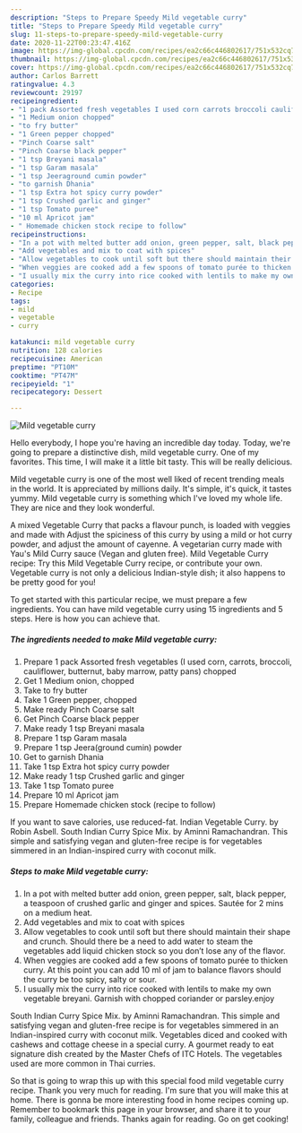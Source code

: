 ```yaml
---
description: "Steps to Prepare Speedy Mild vegetable curry"
title: "Steps to Prepare Speedy Mild vegetable curry"
slug: 11-steps-to-prepare-speedy-mild-vegetable-curry
date: 2020-11-22T00:23:47.416Z
image: https://img-global.cpcdn.com/recipes/ea2c66c446802617/751x532cq70/mild-vegetable-curry-recipe-main-photo.jpg
thumbnail: https://img-global.cpcdn.com/recipes/ea2c66c446802617/751x532cq70/mild-vegetable-curry-recipe-main-photo.jpg
cover: https://img-global.cpcdn.com/recipes/ea2c66c446802617/751x532cq70/mild-vegetable-curry-recipe-main-photo.jpg
author: Carlos Barrett
ratingvalue: 4.3
reviewcount: 29197
recipeingredient:
- "1 pack Assorted fresh vegetables I used corn carrots broccoli cauliflower butternut baby marrow patty pans chopped"
- "1 Medium onion chopped"
- "to fry butter"
- "1 Green pepper chopped"
- "Pinch Coarse salt"
- "Pinch Coarse black pepper"
- "1 tsp Breyani masala"
- "1 tsp Garam masala"
- "1 tsp Jeeraground cumin powder"
- "to garnish Dhania"
- "1 tsp Extra hot spicy curry powder"
- "1 tsp Crushed garlic and ginger"
- "1 tsp Tomato puree"
- "10 ml Apricot jam"
- " Homemade chicken stock recipe to follow"
recipeinstructions:
- "In a pot with melted butter add onion, green pepper, salt, black pepper, a teaspoon of crushed garlic and ginger and spices. Sautée for 2 mins on a medium heat."
- "Add vegetables and mix to coat with spices"
- "Allow vegetables to cook until soft but there should maintain their shape and crunch. Should there be a need to add water to steam the vegetables add liquid chicken stock so you don’t lose any of the flavor."
- "When veggies are cooked add a few spoons of tomato purée to thicken curry. At this point you can add 10 ml of jam to balance flavors should the curry be too spicy, salty or sour."
- "I usually mix the curry into rice cooked with lentils to make my own vegetable breyani. Garnish with chopped coriander or parsley.enjoy"
categories:
- Recipe
tags:
- mild
- vegetable
- curry

katakunci: mild vegetable curry 
nutrition: 128 calories
recipecuisine: American
preptime: "PT10M"
cooktime: "PT47M"
recipeyield: "1"
recipecategory: Dessert

---
```



![Mild vegetable curry](https://img-global.cpcdn.com/recipes/ea2c66c446802617/751x532cq70/mild-vegetable-curry-recipe-main-photo.jpg)

Hello everybody, I hope you're having an incredible day today. Today, we're going to prepare a distinctive dish, mild vegetable curry. One of my favorites. This time, I will make it a little bit tasty. This will be really delicious.

Mild vegetable curry is one of the most well liked of recent trending meals in the world. It is appreciated by millions daily. It's simple, it's quick, it tastes yummy. Mild vegetable curry is something which I've loved my whole life. They are nice and they look wonderful.

A mixed Vegetable Curry that packs a flavour punch, is loaded with veggies and made with Adjust the spiciness of this curry by using a mild or hot curry powder, and adjust the amount of cayenne. A vegetarian curry made with Yau&#39;s Mild Curry sauce (Vegan and gluten free). Mild Vegetable Curry recipe: Try this Mild Vegetable Curry recipe, or contribute your own. Vegetable curry is not only a delicious Indian-style dish; it also happens to be pretty good for you!


To get started with this particular recipe, we must prepare a few ingredients. You can have mild vegetable curry using 15 ingredients and 5 steps. Here is how you can achieve that.

<!--inarticleads1-->

##### The ingredients needed to make Mild vegetable curry:

1. Prepare 1 pack Assorted fresh vegetables (I used corn, carrots, broccoli, cauliflower, butternut, baby marrow, patty pans) chopped
1. Get 1 Medium onion, chopped
1. Take to fry butter
1. Take 1 Green pepper, chopped
1. Make ready Pinch Coarse salt
1. Get Pinch Coarse black pepper
1. Make ready 1 tsp Breyani masala
1. Prepare 1 tsp Garam masala
1. Prepare 1 tsp Jeera(ground cumin) powder
1. Get to garnish Dhania
1. Take 1 tsp Extra hot spicy curry powder
1. Make ready 1 tsp Crushed garlic and ginger
1. Take 1 tsp Tomato puree
1. Prepare 10 ml Apricot jam
1. Prepare  Homemade chicken stock (recipe to follow)


If you want to save calories, use reduced-fat. Indian Vegetable Curry. by Robin Asbell. South Indian Curry Spice Mix. by Aminni Ramachandran. This simple and satisfying vegan and gluten-free recipe is for vegetables simmered in an Indian-inspired curry with coconut milk. 

<!--inarticleads2-->

##### Steps to make Mild vegetable curry:

1. In a pot with melted butter add onion, green pepper, salt, black pepper, a teaspoon of crushed garlic and ginger and spices. Sautée for 2 mins on a medium heat.
1. Add vegetables and mix to coat with spices
1. Allow vegetables to cook until soft but there should maintain their shape and crunch. Should there be a need to add water to steam the vegetables add liquid chicken stock so you don’t lose any of the flavor.
1. When veggies are cooked add a few spoons of tomato purée to thicken curry. At this point you can add 10 ml of jam to balance flavors should the curry be too spicy, salty or sour.
1. I usually mix the curry into rice cooked with lentils to make my own vegetable breyani. Garnish with chopped coriander or parsley.enjoy


South Indian Curry Spice Mix. by Aminni Ramachandran. This simple and satisfying vegan and gluten-free recipe is for vegetables simmered in an Indian-inspired curry with coconut milk. Vegetables diced and cooked with cashews and cottage cheese in a special curry. A gourmet ready to eat signature dish created by the Master Chefs of ITC Hotels. The vegetables used are more common in Thai curries. 

So that is going to wrap this up with this special food mild vegetable curry recipe. Thank you very much for reading. I'm sure that you will make this at home. There is gonna be more interesting food in home recipes coming up. Remember to bookmark this page in your browser, and share it to your family, colleague and friends. Thanks again for reading. Go on get cooking!
